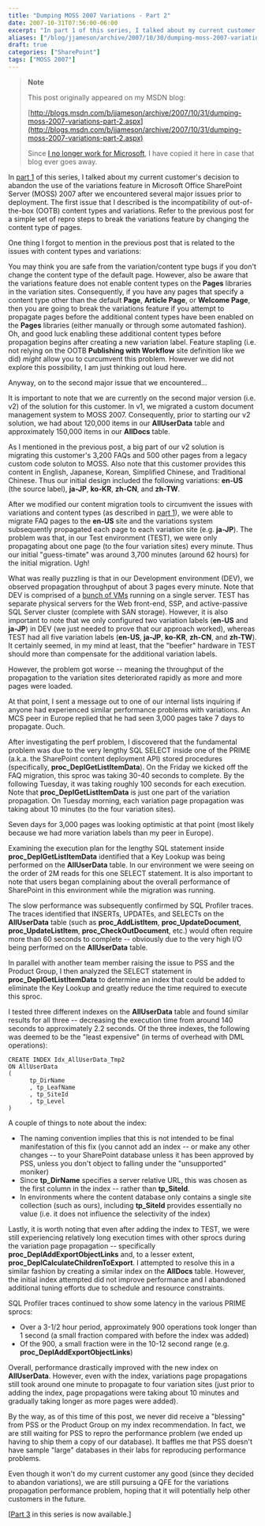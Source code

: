 ```yaml
---
title: "Dumping MOSS 2007 Variations - Part 2"
date: 2007-10-31T07:56:00-06:00
excerpt: "In part 1 of this series, I talked about my current customer's decision to abandon the use of the variations feature in Microsoft Office SharePoint Server (MOSS) 2007 after we encountered several major issues prior to deployment. The first issue that..."
aliases: ["/blog/jjameson/archive/2007/10/30/dumping-moss-2007-variations-part-2.aspx", "/blog/jjameson/archive/2007/10/31/dumping-moss-2007-variations-part-2.aspx"]
draft: true
categories: ["SharePoint"]
tags: ["MOSS 2007"]
---
```


> **Note**
>
> This post originally appeared on my MSDN blog:
>
> [http://blogs.msdn.com/b/jjameson/archive/2007/10/31/dumping-moss-2007-variations-part-2.aspx](http://blogs.msdn.com/b/jjameson/archive/2007/10/31/dumping-moss-2007-variations-part-2.aspx)
>
> Since [I no longer work for Microsoft](/blog/jjameson/2011/09/02/last-day-with-microsoft), I have copied it here in case that blog ever goes away.

In [part 1](/blog/jjameson/2007/10/30/dumping-moss-2007-variations-part-1) of this series, I talked about my current customer's decision to abandon the use of the variations feature in Microsoft Office SharePoint Server (MOSS) 2007 after we encountered several major issues prior to deployment. The first issue that I described is the incompatibility of out-of-the-box (OOTB) content types and variations. Refer to the previous post for a simple set of repro steps to break the variations feature by changing the content type of pages.

One thing I forgot to mention in the previous post that is related to the issues with content types and variations:

You may think you are safe from the variation/content type bugs if you don't change the content type of the default page. However, also be aware that the variations feature does not enable content types on the **Pages** libraries in the variation sites. Consequently, if you have any pages that specify a content type other than the default **Page**, **Article Page**, or **Welcome Page**, then you are going to break the variations feature if you attempt to propagate pages before the additional content types have been enabled on the **Pages** libraries (either manually or through some automated fashion). Oh, and good luck enabling these additional content types before propagation begins after creating a new variation label. Feature stapling (i.e. not relying on the OOTB **Publishing with Workflow** site definition like we did) *might* allow you to curcumvent this problem. However we did not explore this possibility, I am just thinking out loud here.

Anyway, on to the second major issue that we encountered...

It is important to note that we are currently on the second major version (i.e. v2) of the solution for this customer. In v1, we migrated a custom document management system to MOSS 2007. Consequently, prior to starting our v2 solution, we had about 120,000 items in our **AllUserData** table and approximately 150,000 items in our **AllDocs** table.

As I mentioned in the previous post, a big part of our v2 solution is migrating this customer's 3,200 FAQs and 500 other pages from a legacy custom code soluton to MOSS. Also note that this customer provides this content in English, Japanese, Korean, Simplified Chinese, and Traditional Chinese. Thus our initial design included the following variations: **en-US** (the source label), **ja-JP**, **ko-KR**, **zh-CN**, and **zh-TW**.

After we modified our content migration tools to circumvent the issues with variations and content types (as described in [part 1](/blog/jjameson/2007/10/30/dumping-moss-2007-variations-part-1)), we were able to migrate FAQ pages to the **en-US** site and the variations system subsequently propagated each page to each variation site (e.g. **ja-JP**). The problem was that, in our Test environment (TEST), we were only propagating about one page (to the four variation sites) every minute. Thus our initial "guess-timate" was around 3,700 minutes (around 62 hours) for the initial migration. Ugh!

What was really puzzling is that in our Development environment (DEV), we observed propagation throughput of about 3 pages every minute. Note that DEV is comprised of a [bunch of VMs](/blog/jjameson/2007/06/09/moss-development-environment-and-windows-update-bug) running on a single server. TEST has separate physical servers for the Web front-end, SSP, and active-passive SQL Server cluster (complete with SAN storage). However, it is also important to note that we only configured two variation labels (**en-US** and **ja-JP**) in DEV (we just needed to prove that our approach worked), whereas TEST had all five variation labels (**en-US**, **ja-JP**, **ko-KR**, **zh-CN**, and **zh-TW**). It certainly seemed, in my mind at least, that the "beefier" hardware in TEST should more than compensate for the additional variation labels.

However, the problem got worse -- meaning the throughput of the propagation to the variation sites deteriorated rapidly as more and more pages were loaded.

At that point, I sent a message out to one of our internal lists inquiring if anyone had experienced similar performance problems with variations. An MCS peer in Europe replied that he had seen 3,000 pages take 7 days to propagate. Ouch.

After investigating the perf problem, I discovered that the fundamental problem was due to the very lengthy SQL SELECT inside one of the PRIME (a.k.a. the SharePoint content deployment API) stored procedures (specifically, **proc\_DeplGetListItemData**). On the Friday we kicked off the FAQ migration, this sproc was taking 30-40 seconds to complete. By the following Tuesday, it was taking roughly 100 seconds for each execution. Note that **proc\_DeplGetListItemData** is just one part of the variation propagation. On Tuesday morning, each variation page propagation was taking about 10 minutes (to the four variation sites).

Seven days for 3,000 pages was looking optimistic at that point (most likely because we had more variation labels than my peer in Europe).

Examining the execution plan for the lengthy SQL statement inside **proc\_DeplGetListItemData** identified that a Key Lookup was being performed on the **AllUserData** table. In our environment we were seeing on the order of 2M reads for this one SELECT statement. It is also important to note that users began complaining about the overall performance of SharePoint in this environment while the migration was running.

The slow performance was subsequently confirmed by SQL Profiler traces. The traces identified that INSERTs, UPDATEs, and SELECTs on the **AllUserData** table (such as **proc\_AddListItem**, **proc\_UpdateDocument**, **proc\_UpdateListItem**, **proc\_CheckOutDocument**, etc.) would often require more than 60 seconds to complete -- obviously due to the very high I/O being performed on the **AllUserData** table.

In parallel with another team member raising the issue to PSS and the Product Group, I then analyzed the SELECT statement in **proc\_DeplGetListItemData** to determine an index that could be added to eliminate the Key Lookup and greatly reduce the time required to execute this sproc.

I tested three different indexes on the **AllUserData** table and found similar results for all three -- decreasing the execution time from around 140 seconds to approximately 2.2 seconds. Of the three indexes, the following was deemed to be the "least expensive" (in terms of overhead with DML operations):

```
CREATE INDEX Idx_AllUserData_Tmp2
ON AllUserData
(
      tp_DirName
      , tp_LeafName
      , tp_SiteId
      , tp_Level
)
```

A couple of things to note about the index:

- The naming convention implies that this is not intended to be final manifestation of this fix (you cannot add an index -- or make any other changes -- to your SharePoint database unless it has been approved by PSS, unless you don't object to falling under the "unsupported" moniker)
- Since **tp\_DirName** specifies a server relative URL, this was chosen as the first column in the index -- rather than **tp\_SiteId**.
- In environments where the content database only contains a single site collection (such as ours), including **tp\_SiteId** provides essentially no value (i.e. it does not influence the selectivity of the index)

Lastly, it is worth noting that even after adding the index to TEST, we were still experiencing relatively long execution times with other sprocs during the variation page propagation -- specifically **proc\_DeplAddExportObjectLinks** and, to a lesser extent, **proc\_DeplCalculateChildrenToExport**. I attempted to resolve this in a similar fashion by creating a similar index on the **AllDocs** table. However, the initial index attempted did not improve performance and I abandoned additional tuning efforts due to schedule and resource constraints.

SQL Profiler traces continued to show some latency in the various PRIME sprocs:

- Over a 3-1/2 hour period, approximately 900 operations took longer than 1 second (a small fraction compared with before the index was added)
- Of the 900, a small fraction were in the 10-12 second range (e.g. **proc\_DeplAddExportObjectLinks**)

Overall, performance drastically improved with the new index on **AllUserData**. However, even with the index, variations page propagations still took around one minute to propagate to four variation sites (just prior to adding the index, page propagations were taking about 10 minutes and gradually taking longer as more pages were added).

By the way, as of this time of this post, we never did receive a "blessing" from PSS or the Product Group on my index recommendation. In fact, we are still waiting for PSS to repro the performance problem (we ended up having to ship them a copy of our database). It baffles me that PSS doesn't have sample "large" databases in their labs for reproducing performance problems.

Even though it won't do my current customer any good (since they decided to abandon variations), we are still pursuing a QFE for the variations propagation performance problem, hoping that it will potentially help other customers in the future.

[[Part 3](/blog/jjameson/2007/11/02/dumping-moss-2007-variations-part-3) in this series is now available.]

